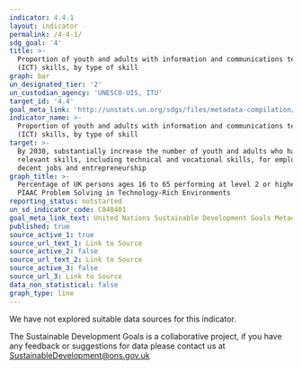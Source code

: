 ```yaml
---
indicator: 4.4.1
layout: indicator
permalink: /4-4-1/
sdg_goal: '4'
title: >-
  Proportion of youth and adults with information and communications technology
  (ICT) skills, by type of skill
graph: bar
un_designated_tier: '2'
un_custodian_agency: 'UNESCO-UIS, ITU'
target_id: '4.4'
goal_meta_link: 'http://unstats.un.org/sdgs/files/metadata-compilation/Metadata-Goal-4.pdf'
indicator_name: >-
  Proportion of youth and adults with information and communications technology
  (ICT) skills, by type of skill
target: >-
  By 2030, substantially increase the number of youth and adults who have
  relevant skills, including technical and vocational skills, for employment,
  decent jobs and entrepreneurship
graph_title: >-
  Percentage of UK persons ages 16 to 65 performing at level 2 or higher of the
  PIAAC Problem Solving in Technology-Rich Environments
reporting_status: notstarted
un_sd_indicator_code: C040401
goal_meta_link_text: United Nations Sustainable Development Goals Metadata (pdf 210kB)
published: true
source_active_1: true
source_url_text_1: Link to Source
source_active_2: false
source_url_text_2: Link to Source
source_active_3: false
source_url_3: Link to Source
data_non_statistical: false
graph_type: line
---
```


We have not explored suitable data sources for this indicator. 

The Sustainable Development Goals is a collaborative project, if you have any feedback or suggestions for data please contact us at <SustainableDevelopment@ons.gov.uk>
